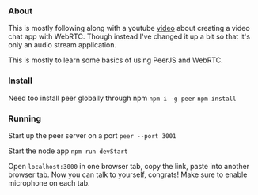 ### About
This is mostly following along with a youtube [video](https://www.youtube.com/watch?v=DvlyzDZDEq4) about creating a video chat app with WebRTC. Though instead I've changed it up a bit so that it's only an audio stream application.

This is mostly to learn some basics of using PeerJS and WebRTC.

### Install
Need too install peer globally through npm
`npm i -g peer`
`npm install`

### Running
Start up the peer server on a port
`peer --port 3001`

Start the node app
`npm run devStart`

Open `localhost:3000` in one browser tab, copy the link, paste into another browser tab. Now you can talk to yourself, congrats! Make sure to enable microphone on each tab. 

